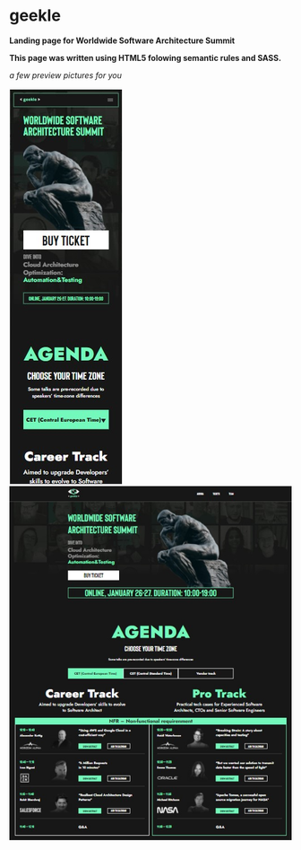 # geekle
**Landing page for Worldwide Software Architecture Summit**

**This page was written using HTML5 folowing semantic rules and SASS.**

*a few preview pictures for you*


![mobile version of the Landing page for Worldwide Software Architecture Summit](https://github.com/denis-gavrilenko0910/preview-pictures/blob/master/Screenshot%202021-02-25%20015126.jpg)
![desktop version of the Landing page for Worldwide Software Architecture Summit](https://github.com/denis-gavrilenko0910/preview-pictures/blob/master/Screenshot%202021-02-25%20014919.jpg)
